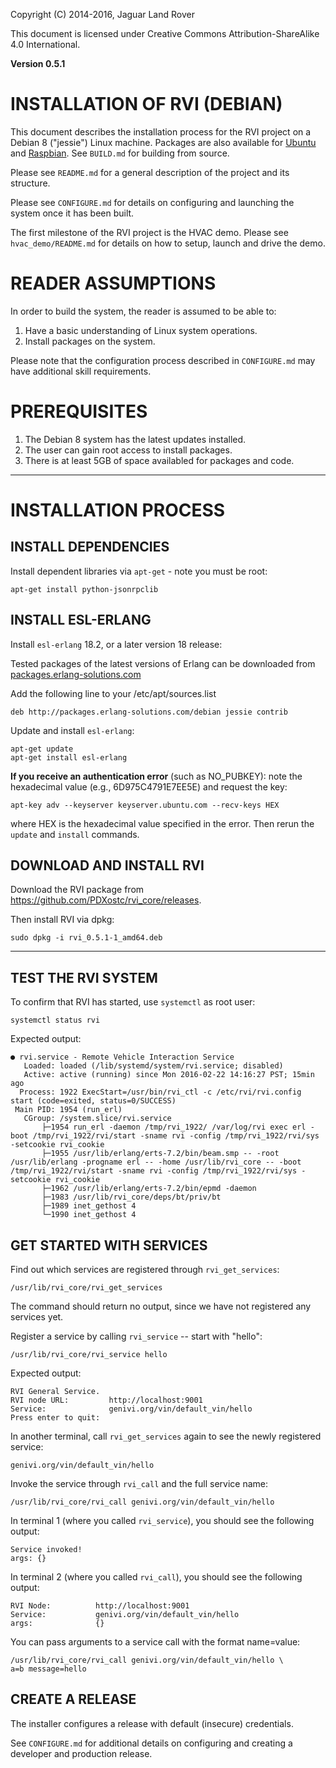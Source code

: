 Copyright (C) 2014-2016, Jaguar Land Rover

This document is licensed under Creative Commons
Attribution-ShareAlike 4.0 International.

**Version 0.5.1**

# INSTALLATION OF RVI (DEBIAN) #

This document describes the installation process for the RVI project 
on a Debian 8 ("jessie") Linux machine. Packages are also available 
for [Ubuntu](INSTALL_ubuntu.md) and [Raspbian](INSTALL_raspbian.md). 
See ```BUILD.md``` for building from source.

Please see ```README.md``` for a general description of the project
and its structure.

Please see ```CONFIGURE.md``` for details on configuring and launching
the system once it has been built.

The first milestone of the RVI project is the HVAC demo. Please see
```hvac_demo/README.md``` for details on how to setup, launch and
drive the demo.

# READER ASSUMPTIONS #
In order to build the system, the reader is assumed to be able to:

1. Have a basic understanding of Linux system operations.
2. Install packages on the system.

Please note that the configuration process described in
```CONFIGURE.md``` may have additional skill requirements.

# PREREQUISITES #

1. The Debian 8 system has the latest updates installed.
2. The user can gain root access to install packages.
3. There is at least 5GB of space availabled for packages and code.

----

# INSTALLATION PROCESS #

## INSTALL DEPENDENCIES ##

Install dependent libraries via ```apt-get``` - note you must be root:

    apt-get install python-jsonrpclib

## INSTALL ESL-ERLANG ##

Install `esl-erlang` 18.2, or a later version 18 release:

Tested packages of the latest versions of Erlang can be downloaded from 
[packages.erlang-solutions.com](https://www.erlang-solutions.com/resources/download.html)

Add the following line to your /etc/apt/sources.list

    deb http://packages.erlang-solutions.com/debian jessie contrib

Update and install `esl-erlang`:

    apt-get update
    apt-get install esl-erlang

**If you receive an authentication error** (such as NO_PUBKEY): note 
the hexadecimal value (e.g., 6D975C4791E7EE5E) and request the key:

    apt-key adv --keyserver keyserver.ubuntu.com --recv-keys HEX

where HEX is the hexadecimal value specified in the error. 
Then rerun the ```update``` and ```install``` commands.

## DOWNLOAD AND INSTALL RVI ##

Download the RVI package from https://github.com/PDXostc/rvi_core/releases.

Then install RVI via dpkg:

    sudo dpkg -i rvi_0.5.1-1_amd64.deb

----

## TEST THE RVI SYSTEM ##

To confirm that RVI has started, use `systemctl` as root user:

    systemctl status rvi

Expected output:

    ● rvi.service - Remote Vehicle Interaction Service
       Loaded: loaded (/lib/systemd/system/rvi.service; disabled)
       Active: active (running) since Mon 2016-02-22 14:16:27 PST; 15min ago
      Process: 1922 ExecStart=/usr/bin/rvi_ctl -c /etc/rvi/rvi.config start (code=exited, status=0/SUCCESS)
     Main PID: 1954 (run_erl)
       CGroup: /system.slice/rvi.service
           ├─1954 run_erl -daemon /tmp/rvi_1922/ /var/log/rvi exec erl -boot /tmp/rvi_1922/rvi/start -sname rvi -config /tmp/rvi_1922/rvi/sys -setcookie rvi_cookie
           ├─1955 /usr/lib/erlang/erts-7.2/bin/beam.smp -- -root /usr/lib/erlang -progname erl -- -home /usr/lib/rvi_core -- -boot /tmp/rvi_1922/rvi/start -sname rvi -config /tmp/rvi_1922/rvi/sys -setcookie rvi_cookie
           ├─1962 /usr/lib/erlang/erts-7.2/bin/epmd -daemon
           ├─1983 /usr/lib/rvi_core/deps/bt/priv/bt
           ├─1989 inet_gethost 4
           └─1990 inet_gethost 4

## GET STARTED WITH SERVICES ##

Find out which services are registered through `rvi_get_services`:

    /usr/lib/rvi_core/rvi_get_services

The command should return no output, since we have not registered any services yet.

Register a service by calling `rvi_service` -- start with "hello":

    /usr/lib/rvi_core/rvi_service hello

Expected output:

    RVI General Service.
    RVI node URL:         http://localhost:9001
    Service:              genivi.org/vin/default_vin/hello
    Press enter to quit: 

In another terminal, call `rvi_get_services` again to see the newly registered service:

    genivi.org/vin/default_vin/hello

Invoke the service through `rvi_call` and the full service name:

    /usr/lib/rvi_core/rvi_call genivi.org/vin/default_vin/hello

In terminal 1 (where you called `rvi_service`), you should see the following output:

    Service invoked!
    args: {}

In terminal 2 (where you called `rvi_call`), you should see the following output:

    RVI Node:          http://localhost:9001
    Service:           genivi.org/vin/default_vin/hello
    args:              {}

You can pass arguments to a service call with the format name=value:

    /usr/lib/rvi_core/rvi_call genivi.org/vin/default_vin/hello \
    a=b message=hello

## CREATE A RELEASE ##

The installer configures a release with default (insecure) credentials.

See ```CONFIGURE.md``` for additional details on configuring and
creating a developer and production release.

